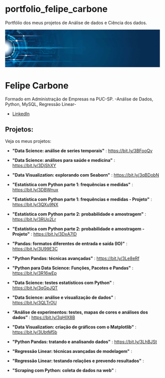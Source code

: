 # portfolio_felipe_carbone
Portfólio dos meus projetos de Análise de dados e Ciência dos dados. 



<p align="center">
  <img src="banner.png" >
</p>

# Felipe Carbone


Formado em Administração de Empresas na PUC-SP. -Análise de Dados, Python, MySQL, Regressão Linear-




* [LinkedIn](https://www.linkedin.com/in/felipeacarbone/)



## Projetos:
Veja os meus projetos:

* **"Data Science: análise de series temporais"** :  https://bit.ly/3BFooQv

* **"Data Science: análises para saúde e medicina"** : https://bit.ly/3DjShXY

* **"Data Visualization: explorando com Seaborn"** : https://bit.ly/3qBDobN

* **"Estatística com Python parte 1: frequências e medidas"** : https://bit.ly/3DBWnux

* **"Estatística com Python parte 1: frequências e medidas - Projeto"** : https://bit.ly/3QXu9NX

* **"Estatística com Python parte 2: probabilidade e amostragem"** : https://bit.ly/3RUo2Lr

* **"Estatística com Python parte 2: probabilidade e amostragem - Projeto"** : https://bit.ly/3DxA7lD

* **"Pandas: formatos diferentes de entrada e saída (IO)"** : https://bit.ly/3U99E3C

* **"Python Pandas: técnicas avançadas"** : https://bit.ly/3Le8eRf

* **"Python para Data Science: Funções, Pacotes e Pandas"** : https://bit.ly/3R16wEp

* **"Data Science: testes estatísticos com Python"** : https://bit.ly/3qGpJQT

* **"Data Science: análise e visualização de dados"** : https://bit.ly/3QLTrOU

* **“Análise de experimentos: testes, mapas de cores e análises dos dados”** : https://bit.ly/3qHIX8B

* **"Data Visualization: criação de gráficos com o Matplotlib"** : https://bit.ly/3UbtM5b

* **"Python Pandas: tratando e analisando dados"** : https://bit.ly/3LhBJSt

* **"Regressão Linear: técnicas avançadas de modelagem"** :

* **"Regressão Linear: testando relações e prevendo resultados"** :

* **"Scraping com Python: coleta de dados na web"** : 










